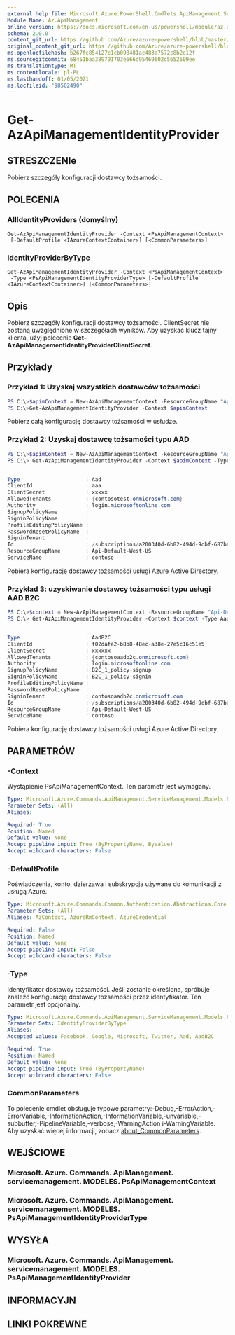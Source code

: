```yaml
---
external help file: Microsoft.Azure.PowerShell.Cmdlets.ApiManagement.ServiceManagement.dll-Help.xml
Module Name: Az.ApiManagement
online version: https://docs.microsoft.com/en-us/powershell/module/az.apimanagement/get-azapimanagementidentityprovider
schema: 2.0.0
content_git_url: https://github.com/Azure/azure-powershell/blob/master/src/ApiManagement/ApiManagement/help/Get-AzApiManagementIdentityProvider.md
original_content_git_url: https://github.com/Azure/azure-powershell/blob/master/src/ApiManagement/ApiManagement/help/Get-AzApiManagementIdentityProvider.md
ms.openlocfilehash: b267fc854127c1cb098481ac483a7572c8b2e12f
ms.sourcegitcommit: 68451baa389791703e666d95469602c5652609ee
ms.translationtype: MT
ms.contentlocale: pl-PL
ms.lasthandoff: 01/05/2021
ms.locfileid: "98502490"
---
```

# Get-AzApiManagementIdentityProvider

## STRESZCZENIe
Pobierz szczegóły konfiguracji dostawcy tożsamości.

## POLECENIA

### AllIdentityProviders (domyślny)
```
Get-AzApiManagementIdentityProvider -Context <PsApiManagementContext>
 [-DefaultProfile <IAzureContextContainer>] [<CommonParameters>]
```

### IdentityProviderByType
```
Get-AzApiManagementIdentityProvider -Context <PsApiManagementContext>
 -Type <PsApiManagementIdentityProviderType> [-DefaultProfile <IAzureContextContainer>] [<CommonParameters>]
```

## Opis
Pobierz szczegóły konfiguracji dostawcy tożsamości.
ClientSecret nie zostaną uwzględnione w szczegółach wyników. Aby uzyskać klucz tajny klienta, użyj polecenie **Get-AzApiManagementIdentityProviderClientSecret**.

## Przykłady

### Przykład 1: Uzyskaj wszystkich dostawców tożsamości

```powershell
PS C:\>$apimContext = New-AzApiManagementContext -ResourceGroupName "Api-Default-WestUS" -ServiceName "contoso"
PS C:\>Get-AzApiManagementIdentityProvider -Context $apimContext
```

Pobierz całą konfigurację dostawcy tożsamości w usłudze.

### Przykład 2: Uzyskaj dostawcę tożsamości typu AAD
```powershell
PS C:\>$apimContext = New-AzApiManagementContext -ResourceGroupName "Api-Default-WestUS" -ServiceName "contoso"
PS C:\> Get-AzApiManagementIdentityProvider -Context $apimContext -Type Aad


Type                     : Aad
ClientId                 : aaa
ClientSecret             : xxxxx
AllowedTenants           : {contosotest.onmicrosoft.com}
Authority                : login.microsoftonline.com
SignupPolicyName         :
SigninPolicyName         :
ProfileEditingPolicyName :
PasswordResetPolicyName  :
SigninTenant             :
Id                       : /subscriptions/a200340d-6b82-494d-9dbf-687ba6e33f9e/resourceGroups/Api-Default-West-US/providers/Microsoft.ApiManagement/service/contoso/identityProviders/Aad
ResourceGroupName        : Api-Default-West-US
ServiceName              : contoso
```

Pobiera konfigurację dostawcy tożsamości usługi Azure Active Directory.

### Przykład 3: uzyskiwanie dostawcy tożsamości typu usługi AAD B2C
```powershell
PS C:\>$context = New-AzApiManagementContext -ResourceGroupName "Api-Default-WestUS" -ServiceName "contoso"
PS C:\> Get-AzApiManagementIdentityProvider -Context $context -Type AadB2C


Type                     : AadB2C
ClientId                 : f02dafe2-b8b8-48ec-a38e-27e5c16c51e5
ClientSecret             : xxxxxx
AllowedTenants           : {contosoaadb2c.onmicrosoft.com}
Authority                : login.microsoftonline.com
SignupPolicyName         : B2C_1_policy-signup
SigninPolicyName         : B2C_1_policy-signin
ProfileEditingPolicyName :
PasswordResetPolicyName  :
SigninTenant             : contosoaadb2c.onmicrosoft.com
Id                       : /subscriptions/a200340d-6b82-494d-9dbf-687ba6e33f9e/resourceGroups/Api-Default-West-US/providers/Microsoft.ApiManagement/service/contoso/identityProviders/AadB2C
ResourceGroupName        : Api-Default-West-US
ServiceName              : contoso
```

Pobiera konfigurację dostawcy tożsamości usługi Azure Active Directory.

## PARAMETRÓW

### -Context
Wystąpienie PsApiManagementContext.
Ten parametr jest wymagany.

```yaml
Type: Microsoft.Azure.Commands.ApiManagement.ServiceManagement.Models.PsApiManagementContext
Parameter Sets: (All)
Aliases:

Required: True
Position: Named
Default value: None
Accept pipeline input: True (ByPropertyName, ByValue)
Accept wildcard characters: False
```

### -DefaultProfile
Poświadczenia, konto, dzierżawa i subskrypcja używane do komunikacji z usługą Azure.

```yaml
Type: Microsoft.Azure.Commands.Common.Authentication.Abstractions.Core.IAzureContextContainer
Parameter Sets: (All)
Aliases: AzContext, AzureRmContext, AzureCredential

Required: False
Position: Named
Default value: None
Accept pipeline input: False
Accept wildcard characters: False
```

### -Type
Identyfikator dostawcy tożsamości.
Jeśli zostanie określona, spróbuje znaleźć konfigurację dostawcy tożsamości przez identyfikator.
Ten parametr jest opcjonalny.

```yaml
Type: Microsoft.Azure.Commands.ApiManagement.ServiceManagement.Models.PsApiManagementIdentityProviderType
Parameter Sets: IdentityProviderByType
Aliases:
Accepted values: Facebook, Google, Microsoft, Twitter, Aad, AadB2C

Required: True
Position: Named
Default value: None
Accept pipeline input: True (ByPropertyName)
Accept wildcard characters: False
```

### CommonParameters
To polecenie cmdlet obsługuje typowe parametry:-Debug,-ErrorAction,-ErrorVariable,-InformationAction,-InformationVariable,-unvariable,-subbuffer,-PipelineVariable,-verbose,-WarningAction i-WarningVariable. Aby uzyskać więcej informacji, zobacz [about_CommonParameters](http://go.microsoft.com/fwlink/?LinkID=113216).

## WEJŚCIOWE

### Microsoft. Azure. Commands. ApiManagement. servicemanagement. MODELES. PsApiManagementContext

### Microsoft. Azure. Commands. ApiManagement. servicemanagement. MODELES. PsApiManagementIdentityProviderType

## WYSYŁA

### Microsoft. Azure. Commands. ApiManagement. servicemanagement. MODELES. PsApiManagementIdentityProvider

## INFORMACYJN

## LINKI POKREWNE
